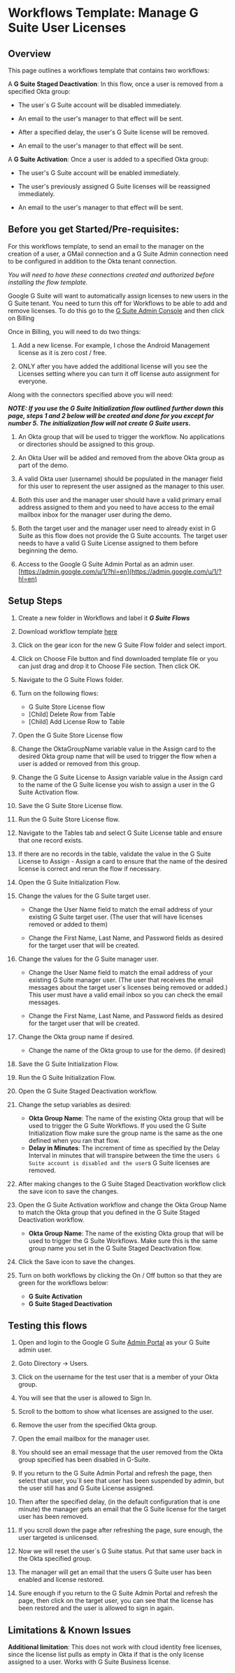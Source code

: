# Workflows Template: Manage G Suite User Licenses

## Overview

This page outlines a workflows template that contains two workflows:

A **G Suite Staged Deactivation**: In this flow, once a user is removed from a specified Okta group:

* The user`s G Suite account will be disabled immediately.

* An email to the user's manager to that effect will be sent.

* After a specified delay, the user's G Suite license will be removed.

* An email to the user's manager to that effect will be sent.


A **G Suite Activation**: Once a user is added to a specified Okta group:

* The user's G Suite account will be enabled immediately.

* The user's previously assigned G Suite licenses will be reassigned immediately.

* An email to the user's manager to that effect will be sent.


## Before you get Started/Pre-requisites: 

For this workflows template, to send an email to the manager on the creation of a user, a GMail connection and a G Suite Admin connection need to be configured in addition to the Okta tenant connection.

_You will need to have these connections created and authorized before installing the flow template._

Google G Suite will want to automatically assign licenses to new users in the G Suite tenant. You need to turn this off for Workflows to be able to add and remove licenses. To do this go to the [ G Suite Admin Console](https://admin.google.com/u/1/ac/home) and then click on Billing

Once in Billing, you will need to do two things:

1. 	Add a new license. For example, I chose the Android Management license as it is zero cost / free.

2. 	ONLY after you have added the additional license will you see the Licenses setting where you can turn it off license auto assignment for everyone.


Along with the connectors specified above you will need:

**_NOTE: If you use the G Suite Initialization flow outlined further down this page, steps 1 and 2 below will be created and done for you except for number 5. The initialization flow will not create G Suite users._**

1. 	An Okta group that will be used to trigger the workflow. No applications or directories should be assigned to this group.

2. 	An Okta User will be added and removed from the above Okta group as part of the demo.

3. 	A valid Okta user (username) should be populated in the manager field for this user to represent the user assigned as the manager to this user.

4. 	Both this user and the manager user should have a valid primary email address assigned to them and you need to have access to the email mailbox inbox for the manager user during the demo.

5. 	Both the target user and the manager user need to already exist in G Suite as this flow does not provide the G Suite accounts. The target user needs to have a valid G Suite License assigned to them before beginning the demo.

6. 	Access to the Google G Suite Admin Portal as an admin user. [https://admin.google.com/u/1/?hl=en](https://admin.google.com/u/1/?hl=en)


## Setup Steps

1. Create a new folder in Workflows and label it **_G Suite Flows_**

2. Download workflow template [ here](https://okta.box.com/s/iwbxmhdq2yrlhsk9lih1vogrd39o5vvt)

3. Click on the gear icon for the new G Suite Flow folder and select import.

4. Click on Choose File button and find downloaded template file or you can just drag and drop it to Choose File section. Then click OK.

5. Navigate to the G Suite Flows folder.

6. Turn on the following flows:

    *   G Suite Store License flow
    *   [Child] Delete Row from Table
    *   [Child] Add License Row to Table

7. Open the G Suite Store License flow

8. Change the OktaGroupName variable value in the Assign card to the desired Okta group name that will be used to trigger the flow when a user is added or removed from this group.

9. Change the G Suite License to Assign variable value in the Assign card to the name of the G Suite license you wish to assign a user in the G Suite Activation flow.

10. Save the G Suite Store License flow.

11. Run the G Suite Store License flow.

12. Navigate to the Tables tab and select G Suite License table and ensure that one record exists.

13. If there are no records in the table, validate the value in the G Suite License to Assign - Assign a card to ensure that the name of the desired license is correct and rerun the flow if necessary.

14. Open the G Suite Initialization Flow.

15. Change the values for the G Suite target user.

    * Change the User Name field to match the email address of your existing G Suite target user. (The user that will have licenses removed or added to them)

    * Change the First Name, Last Name, and Password fields as desired for the target user that will be created.

16. Change the values for the G Suite manager user.

    * Change the User Name field to match the email address of your existing G Suite manager user. (The user that receives the email messages about the target user`s licenses being removed or added.) This user must have a valid email inbox so you can check the email messages.

    * Change the First Name, Last Name, and Password fields as desired for the target user that will be created.

17. Change the Okta group name if desired.

    * Change the name of the Okta group to use for the demo. (if desired)

18. Save the G Suite Initialization Flow.

19. Run the G Suite Initialization Flow.

20. Open the G Suite Staged Deactivation workflow.

21. Change the setup variables as desired:
    * **Okta Group Name**: The name of the existing Okta group that will be used to trigger the G Suite Workflows. If you used the G Suite Initialization flow make sure the group name is the same as the one defined when you ran that flow.
    * **Delay in Minutes**: The increment of time as specified by the Delay Interval in minutes that will transpire between the time the user`s G Suite account is disabled and the user`s G Suite licenses are removed.

22. After making changes to the G Suite Staged Deactivation workflow click the save icon to save the changes.

23. Open the G Suite Activation workflow and change the Okta Group Name to match the Okta group that you defined in the G Suite Staged Deactivation workflow.
    * **Okta Group Name**:  The name of the existing Okta group that will be used to trigger the G Suite Workflows. Make sure this is the same group name you set in the G Suite Staged Deactivation flow.

24. Click the Save icon to save the changes.

25. Turn on both workflows by clicking the On / Off button so that they are green for the workflows below:
    * **G Suite Activation**
    * **G Suite Staged Deactivation**


## Testing this flows

1. Open and login to the Google G Suite [ Admin Portal](https://admin.google.com/u/1/?hl=en) as your G Suite admin user.

2. Goto Directory -> Users.

3. Click on the username for the test user that is a member of your Okta group.

4. You will see that the user is allowed to Sign In.

5. Scroll to the bottom to show what licenses are assigned to the user.

6. Remove the user from the specified Okta group.

7. Open the email mailbox for the manager user.

8. You should see an email message that the user removed from the Okta group specified has been disabled in G-Suite.

9. If you return to the G Suite Admin Portal and refresh the page, then select that user, you`ll see that user has been suspended by admin, but the user still has and G Suite License assigned.

10. Then after the specified delay, (in the default configuration that is one minute) the manager gets an email that the G Suite license for the target user has been removed.

11. If you scroll down the page after refreshing the page, sure enough, the user targeted is unlicensed.

12. Now we will reset the user`s G Suite status. Put that same user back in the Okta specified group.

13. The manager will get an email that the users G Suite user has been enabled and license restored.

14. Sure enough if you return to the G Suite Admin Portal and refresh the page, then click on the target user, you can see that the license has been restored and the user is allowed to sign in again.


## Limitations & Known Issues

**Additional limitation**: This does not work with cloud identity free licenses, since the license list pulls as empty in Okta if that is the only license assigned to a user. Works with G Suite Business license.
